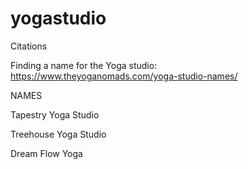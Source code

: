 # yogastudio






Citations

Finding a name for the Yoga studio:
https://www.theyoganomads.com/yoga-studio-names/


NAMES

Tapestry Yoga Studio

Treehouse Yoga Studio

Dream Flow Yoga

